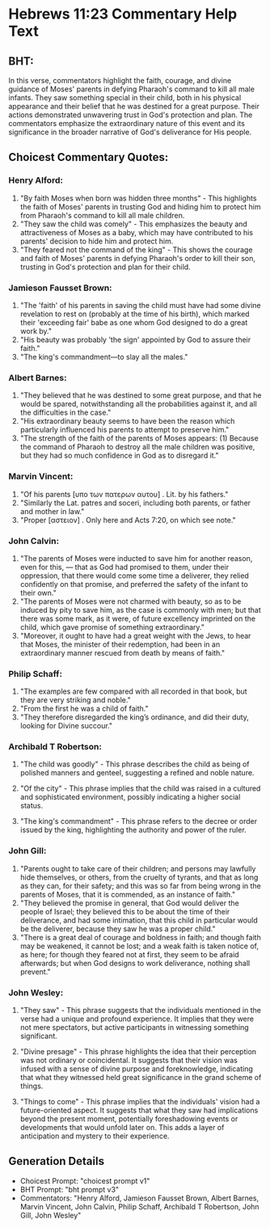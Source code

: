 # Hebrews 11:23 Commentary Help Text

## BHT:
In this verse, commentators highlight the faith, courage, and divine guidance of Moses' parents in defying Pharaoh's command to kill all male infants. They saw something special in their child, both in his physical appearance and their belief that he was destined for a great purpose. Their actions demonstrated unwavering trust in God's protection and plan. The commentators emphasize the extraordinary nature of this event and its significance in the broader narrative of God's deliverance for His people.

## Choicest Commentary Quotes:
### Henry Alford:
1. "By faith Moses when born was hidden three months" - This highlights the faith of Moses' parents in trusting God and hiding him to protect him from Pharaoh's command to kill all male children.
2. "They saw the child was comely" - This emphasizes the beauty and attractiveness of Moses as a baby, which may have contributed to his parents' decision to hide him and protect him.
3. "They feared not the command of the king" - This shows the courage and faith of Moses' parents in defying Pharaoh's order to kill their son, trusting in God's protection and plan for their child.

### Jamieson Fausset Brown:
1. "The 'faith' of his parents in saving the child must have had some divine revelation to rest on (probably at the time of his birth), which marked their 'exceeding fair' babe as one whom God designed to do a great work by."
2. "His beauty was probably 'the sign' appointed by God to assure their faith."
3. "The king's commandment—to slay all the males."

### Albert Barnes:
1. "They believed that he was destined to some great purpose, and that he would be spared, notwithstanding all the probabilities against it, and all the difficulties in the case."
2. "His extraordinary beauty seems to have been the reason which particularly influenced his parents to attempt to preserve him."
3. "The strength of the faith of the parents of Moses appears: (1) Because the command of Pharaoh to destroy all the male children was positive, but they had so much confidence in God as to disregard it."

### Marvin Vincent:
1. "Of his parents [υπο των πατερων αυτου] . Lit. by his fathers." 
2. "Similarly the Lat. patres and soceri, including both parents, or father and mother in law." 
3. "Proper [αστειον] . Only here and Acts 7:20, on which see note."

### John Calvin:
1. "The parents of Moses were inducted to save him for another reason, even for this, — that as God had promised to them, under their oppression, that there would come some time a deliverer, they relied confidently on that promise, and preferred the safety of the infant to their own."
2. "The parents of Moses were not charmed with beauty, so as to be induced by pity to save him, as the case is commonly with men; but that there was some mark, as it were, of future excellency imprinted on the child, which gave promise of something extraordinary."
3. "Moreover, it ought to have had a great weight with the Jews, to hear that Moses, the minister of their redemption, had been in an extraordinary manner rescued from death by means of faith."

### Philip Schaff:
1. "The examples are few compared with all recorded in that book, but they are very striking and noble."
2. "From the first he was a child of faith."
3. "They therefore disregarded the king’s ordinance, and did their duty, looking for Divine succour."

### Archibald T Robertson:
1. "The child was goodly" - This phrase describes the child as being of polished manners and genteel, suggesting a refined and noble nature. 

2. "Of the city" - This phrase implies that the child was raised in a cultured and sophisticated environment, possibly indicating a higher social status. 

3. "The king's commandment" - This phrase refers to the decree or order issued by the king, highlighting the authority and power of the ruler.

### John Gill:
1. "Parents ought to take care of their children; and persons may lawfully hide themselves, or others, from the cruelty of tyrants, and that as long as they can, for their safety; and this was so far from being wrong in the parents of Moses, that it is commended, as an instance of faith."
2. "They believed the promise in general, that God would deliver the people of Israel; they believed this to be about the time of their deliverance, and had some intimation, that this child in particular would be the deliverer, because they saw he was a proper child."
3. "There is a great deal of courage and boldness in faith; and though faith may be weakened, it cannot be lost; and a weak faith is taken notice of, as here; for though they feared not at first, they seem to be afraid afterwards; but when God designs to work deliverance, nothing shall prevent."

### John Wesley:
1. "They saw" - This phrase suggests that the individuals mentioned in the verse had a unique and profound experience. It implies that they were not mere spectators, but active participants in witnessing something significant.

2. "Divine presage" - This phrase highlights the idea that their perception was not ordinary or coincidental. It suggests that their vision was infused with a sense of divine purpose and foreknowledge, indicating that what they witnessed held great significance in the grand scheme of things.

3. "Things to come" - This phrase implies that the individuals' vision had a future-oriented aspect. It suggests that what they saw had implications beyond the present moment, potentially foreshadowing events or developments that would unfold later on. This adds a layer of anticipation and mystery to their experience.


## Generation Details
- Choicest Prompt: "choicest prompt v1"
- BHT Prompt: "bht prompt v3"
- Commentators: "Henry Alford, Jamieson Fausset Brown, Albert Barnes, Marvin Vincent, John Calvin, Philip Schaff, Archibald T Robertson, John Gill, John Wesley"
